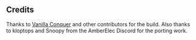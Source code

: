 ## Credits

Thanks to [Vanilla Conquer](https://github.com/TheAssemblyArmada/Vanilla-Conquer) and other contributors for the build.  Also thanks to kloptops and Snoopy from the AmberElec Discord for the porting work.

